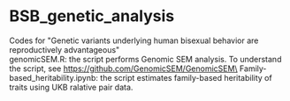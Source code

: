 # BSB_genetic_analysis
Codes for "Genetic variants underlying human bisexual behavior are reproductively advantageous"\
genomicSEM.R: the script performs Genomic SEM analysis. To understand the script, see https://github.com/GenomicSEM/GenomicSEM\
Family-based_heritability.ipynb: the script estimates family-based heritability of traits using UKB ralative pair data.
